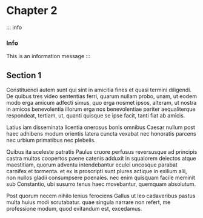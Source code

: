 # Chapter 2

::: info
### Info
This is an information message
:::

## Section 1

Constituendi autem sunt qui sint in amicitia fines et quasi termini diligendi. De quibus tres video sententias ferri, quarum nullam probo, unam, ut eodem modo erga amicum adfecti simus, quo erga nosmet ipsos, alteram, ut nostra in amicos benevolentia illorum erga nos benevolentiae pariter aequaliterque respondeat, tertiam, ut, quanti quisque se ipse facit, tanti fiat ab amicis.

Latius iam disseminata licentia onerosus bonis omnibus Caesar nullum post haec adhibens modum orientis latera cuncta vexabat nec honoratis parcens nec urbium primatibus nec plebeiis.

Quibus ita sceleste patratis Paulus cruore perfusus reversusque ad principis castra multos coopertos paene catenis adduxit in squalorem deiectos atque maestitiam, quorum adventu intendebantur eculei uncosque parabat carnifex et tormenta. et ex is proscripti sunt plures actique in exilium alii, non nullos gladii consumpsere poenales. nec enim quisquam facile meminit sub Constantio, ubi susurro tenus haec movebantur, quemquam absolutum.

Post quorum necem nihilo lenius ferociens Gallus ut leo cadaveribus pastus multa huius modi scrutabatur. quae singula narrare non refert, me professione modum, quod evitandum est, excedamus.
